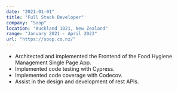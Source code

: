 ```yaml
---
date: "2021-01-01"
title: "Full Stack Developer"
company: "Soop"
location: "Auckland 1021, New Zealand"
range: "January 2021 - April 2023"
url: "https://soop.co.nz/"
---
```


- Architected and implemented the Frontend of the Food Hygiene Management Single Page App.
- Implemented code testing with Cypress.
- Implemented code coverage with Codecov.
- Assist in the design and development of rest APIs.
